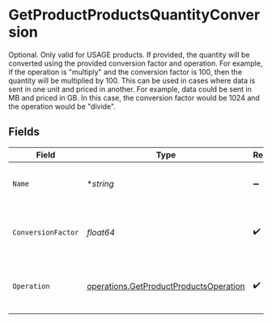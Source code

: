 # GetProductProductsQuantityConversion

Optional. Only valid for USAGE products. If provided, the quantity will be converted using the provided conversion factor and operation. For example, if the operation is "multiply" and the conversion factor is 100, then the quantity will be multiplied by 100. This can be used in cases where data is sent in one unit and priced in another.  For example, data could be sent in MB and priced in GB. In this case, the conversion factor would be 1024 and the operation would be "divide".


## Fields

| Field                                                                                            | Type                                                                                             | Required                                                                                         | Description                                                                                      |
| ------------------------------------------------------------------------------------------------ | ------------------------------------------------------------------------------------------------ | ------------------------------------------------------------------------------------------------ | ------------------------------------------------------------------------------------------------ |
| `Name`                                                                                           | **string*                                                                                        | :heavy_minus_sign:                                                                               | Optional name for this conversion.                                                               |
| `ConversionFactor`                                                                               | *float64*                                                                                        | :heavy_check_mark:                                                                               | The factor to multiply or divide the quantity by.                                                |
| `Operation`                                                                                      | [operations.GetProductProductsOperation](../../models/operations/getproductproductsoperation.md) | :heavy_check_mark:                                                                               | The operation to perform on the quantity                                                         |